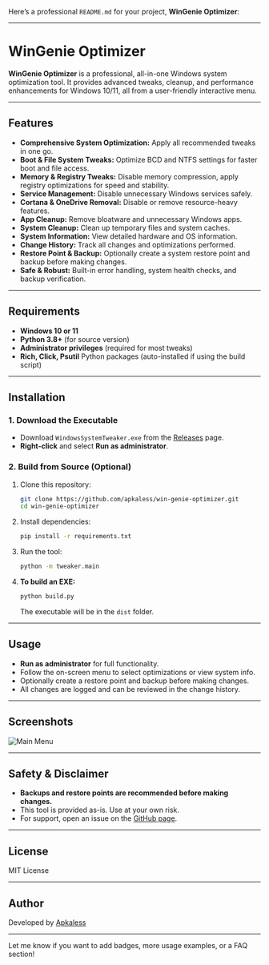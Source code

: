 Here’s a professional `README.md` for your project, **WinGenie Optimizer**:

---

# WinGenie Optimizer

**WinGenie Optimizer** is a professional, all-in-one Windows system optimization tool. It provides advanced tweaks, cleanup, and performance enhancements for Windows 10/11, all from a user-friendly interactive menu.

---

## Features

- **Comprehensive System Optimization:** Apply all recommended tweaks in one go.
- **Boot & File System Tweaks:** Optimize BCD and NTFS settings for faster boot and file access.
- **Memory & Registry Tweaks:** Disable memory compression, apply registry optimizations for speed and stability.
- **Service Management:** Disable unnecessary Windows services safely.
- **Cortana & OneDrive Removal:** Disable or remove resource-heavy features.
- **App Cleanup:** Remove bloatware and unnecessary Windows apps.
- **System Cleanup:** Clean up temporary files and system caches.
- **System Information:** View detailed hardware and OS information.
- **Change History:** Track all changes and optimizations performed.
- **Restore Point & Backup:** Optionally create a system restore point and backup before making changes.
- **Safe & Robust:** Built-in error handling, system health checks, and backup verification.

---

## Requirements

- **Windows 10 or 11**
- **Python 3.8+** (for source version)
- **Administrator privileges** (required for most tweaks)
- **Rich, Click, Psutil** Python packages (auto-installed if using the build script)

---

## Installation

### 1. Download the Executable

- Download `WindowsSystemTweaker.exe` from the [Releases](#) page.
- **Right-click** and select **Run as administrator**.

### 2. Build from Source (Optional)

1. Clone this repository:
   ```sh
   git clone https://github.com/apkaless/win-genie-optimizer.git
   cd win-genie-optimizer
   ```
2. Install dependencies:
   ```sh
   pip install -r requirements.txt
   ```
3. Run the tool:
   ```sh
   python -m tweaker.main
   ```

4. **To build an EXE:**
   ```sh
   python build.py
   ```
   The executable will be in the `dist` folder.

---

## Usage

- **Run as administrator** for full functionality.
- Follow the on-screen menu to select optimizations or view system info.
- Optionally create a restore point and backup before making changes.
- All changes are logged and can be reviewed in the change history.

---

## Screenshots

![Main Menu](screenshot.png)

---

## Safety & Disclaimer

- **Backups and restore points are recommended before making changes.**
- This tool is provided as-is. Use at your own risk.
- For support, open an issue on the [GitHub page](https://github.com/apkaless).

---

## License

MIT License

---

## Author

Developed by [Apkaless](https://github.com/apkaless)

---

Let me know if you want to add badges, more usage examples, or a FAQ section!
